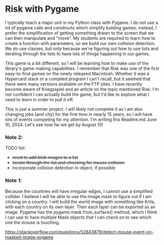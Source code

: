 # Risk with Pygame

I typically teach a major unit in my Python class with Pygame. I do
not use a lot of pygame calls and constructs which simplify bulding games;
instead, I prefer the simplification of getting something drawn to the screen
that we can then manipulate and "move". My students are required to learn
how to create a function with parameters, so we build our own collision
detection.  We do use classes, but only because we're figuring out how
to use lists and iterating through the lists to have lots of things
happening in our games.

This game is a bit different, so I will be learning how to make use
of the library's game-making capabilities.  I remember that Risk was
one of the first easy-to-find games on the newly released Macintosh.
Whether it was a Hypercard stack or a compiled program I can't recall, but
it seemed that there were many versions available on the FTP sites.  I have
recently become aware of Kriegsspiel and an article on the topic mentioned
Risk.  I'm not confident I can actually build the game, but I'd like to
explore what I need to learn in order to pull it off.

This is just a summer project.  I will likely not complete it as I am also
changing jobs (and city) for the first time in nearly 15 years, so I will
have lots of events competing for my attention.  I'm writing this
Readme.md June 10, 2024.  Let's see how far we get by August 10!

### Note 2:
TODO list:
- ~~need to add blob images to a list~~
- ~~iterate through the list and checking for mouse collision~~
- incorporate collision detection in object, if possible

### Note 1: 
Because the countries will have irregular edges, I cannot use
a simplified collider.  I believe I will be able to use the image mask
to figure out if I am clicking on a country.  I will build the world
image with something like Krita, with each country on its own layer.  Then
each layer can be exported as an image.  Pygame has the 
pygame.mask.from_surface() method, which I think I can use to have
multiple Mask objects that I can check on to see which one the mouse
is touching.

https://stackoverflow.com/questions/52843879/detect-mouse-event-on-masked-image-pygame
